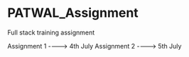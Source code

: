 # PATWAL_Assignment
Full stack training assignment

Assignment 1 ----> 4th July
Assignment 2 ----> 5th July
